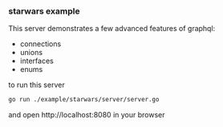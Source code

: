 ### starwars example

This server demonstrates a few advanced features of graphql:
 - connections
 - unions
 - interfaces
 - enums

to run this server
```bash
go run ./example/starwars/server/server.go
```

and open http://localhost:8080 in your browser
